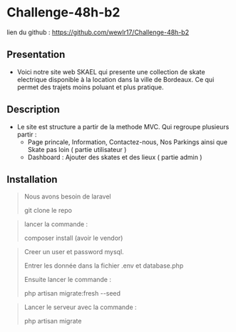# Challenge-48h-b2

lien du github : https://github.com/wewlr17/Challenge-48h-b2

## Presentation

* Voici notre site web SKAEL qui presente une collection de skate electrique disponible à la location dans la ville de Bordeaux. Ce qui permet des trajets moins poluant et plus pratique.

## Description

* Le site est structure a partir de la methode MVC. Qui regroupe plusieurs partir : 
    *   Page princale, Information, Contactez-nous, Nos Parkings ainsi que Skate pas loin ( partie utilisateur )
    *   Dashboard : Ajouter des skates et des lieux ( partie admin )

## Installation

> Nous avons besoin de laravel 
>
> git clone le repo

> lancer la commande :
>
> composer install (avoir le vendor)

> 
> Creer un user et password mysql.
>
> Entrer les donnée dans la fichier .env et database.php
>
> Ensuite lancer le commande :
>
> php artisan migrate:fresh --seed 

> Lancer le serveur avec la commande :
>
> php artisan migrate
